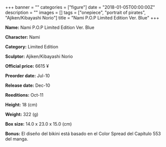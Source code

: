 +++
banner = ""
categories = ["figure"]
date = "2018-01-05T00:00:00Z"
description = ""
images = []
tags = ["onepiece", "portrait of pirates", "Ajiken/Kibayashi Norio"]
title = "Nami P.O.P Limited Edition Ver. Blue"
+++

**Name:** Nami P.O.P Limited Edition Ver. Blue

**Character:** Nami

**Category:** Limited Edition 

**Sculptor:** Ajiken/Kibayashi Norio

**Official price:** 6615 ¥

**Preorder date:** Jul-10

**Release date:** Dec-10

**Reeditions:** Oct-11

**Height:** 18 (cm)

**Weight:** 322 (g)

**Box size:** 14.0 x 23.0 x 15.0 (cm)



**Bonus:** El diseño del bikini está basado en el Color Spread del Capítulo 553 del manga.
